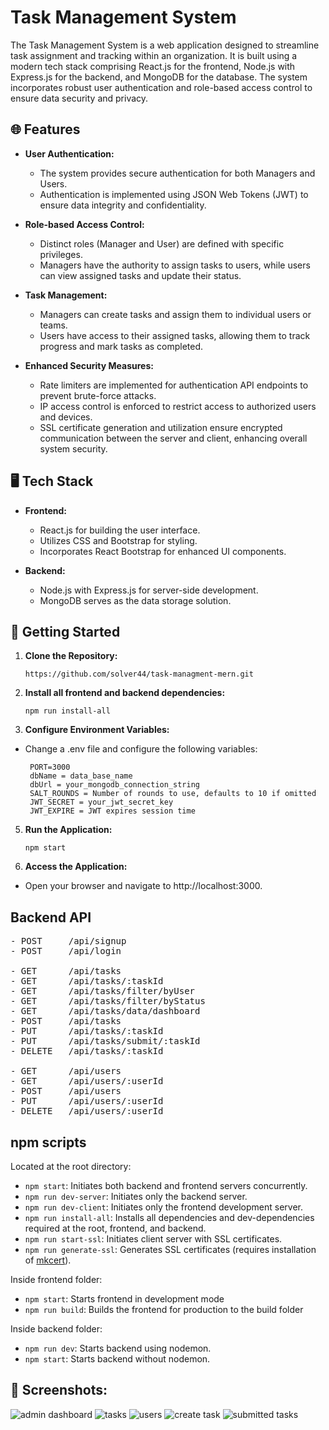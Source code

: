 # Task Management System

The Task Management System is a web application designed to streamline task assignment and tracking within an
organization. It is built using a modern tech stack comprising React.js for the frontend, Node.js with Express.js for
the backend, and MongoDB for the database. The system incorporates robust user authentication and role-based access
control to ensure data security and privacy.

## 🌐 Features

* __User Authentication:__
  * The system provides secure authentication for both Managers and Users.
  * Authentication is implemented using JSON Web Tokens (JWT) to ensure data integrity and confidentiality.

* __Role-based Access Control:__
  * Distinct roles (Manager and User) are defined with specific privileges.
  * Managers have the authority to assign tasks to users, while users can view assigned tasks and update their status.

* __Task Management:__
  * Managers can create tasks and assign them to individual users or teams.
  * Users have access to their assigned tasks, allowing them to track progress and mark tasks as completed.

* __Enhanced Security Measures:__
  * Rate limiters are implemented for authentication API endpoints to prevent brute-force attacks.
  * IP access control is enforced to restrict access to authorized users and devices.
  * SSL certificate generation and utilization ensure encrypted communication between the server and client, enhancing
    overall system security.

## 🖥️ Tech Stack

* __Frontend:__
  * React.js for building the user interface.
  * Utilizes CSS and Bootstrap for styling.
  * Incorporates React Bootstrap for enhanced UI components.

* __Backend:__
  * Node.js with Express.js for server-side development.
  * MongoDB serves as the data storage solution.
## 🎯 Getting Started

1. __Clone the Repository:__

       https://github.com/solver44/task-managment-mern.git
2. __Install all frontend and backend dependencies:__

       npm run install-all

4. __Configure Environment Variables:__

* Change a .env file and configure the following variables:

       PORT=3000
       dbName = data_base_name
       dbUrl = your_mongodb_connection_string
       SALT_ROUNDS = Number of rounds to use, defaults to 10 if omitted
       JWT_SECRET = your_jwt_secret_key
       JWT_EXPIRE = JWT expires session time
5. __Run the Application:__

       npm start

6. __Access the Application:__

* Open your browser and navigate to http://localhost:3000.


## Backend API

<pre>
- POST     /api/signup
- POST     /api/login

- GET      /api/tasks
- GET      /api/tasks/:taskId
- GET      /api/tasks/filter/byUser
- GET      /api/tasks/filter/byStatus
- GET      /api/tasks/data/dashboard
- POST     /api/tasks
- PUT      /api/tasks/:taskId
- PUT      /api/tasks/submit/:taskId
- DELETE   /api/tasks/:taskId

- GET      /api/users
- GET      /api/users/:userId
- POST     /api/users
- PUT      /api/users/:userId
- DELETE   /api/users/:userId
</pre>

## npm scripts

Located at the root directory:

- `npm start`: Initiates both backend and frontend servers concurrently.
- `npm run dev-server`: Initiates only the backend server.
- `npm run dev-client`: Initiates only the frontend development server.
- `npm run install-all`: Installs all dependencies and dev-dependencies required at the root, frontend, and backend.
- `npm run start-ssl`: Initiates client server with SSL certificates.
- `npm run generate-ssl`: Generates SSL certificates (requires installation
  of [mkcert](https://github.com/FiloSottile/mkcert)).

Inside frontend folder:

- `npm start`: Starts frontend in development mode
- `npm run build`: Builds the frontend for production to the build folder

Inside backend folder:

- `npm run dev`: Starts backend using nodemon.
- `npm start`: Starts backend without nodemon.

## 📌 Screenshots:

  ![admin dashboard](https://github.com/solver44/task-managment-mern/assets/74422066/6faa5e70-9188-4e19-b672-d07192de213f)
  ![tasks](https://github.com/solver44/task-managment-mern/assets/74422066/a9683fae-a4a2-4b14-a853-b5cf1b208dcb)
  ![users](https://github.com/solver44/task-managment-mern/assets/74422066/b7c35cff-3fe6-4e0b-b4f9-bd43a2a6c34c)
  ![create task](https://github.com/solver44/task-managment-mern/assets/74422066/94e13b44-2081-40e3-8027-e9eb0ca968d3)
  ![submitted tasks](https://github.com/solver44/task-managment-mern/assets/74422066/97332040-4cba-4348-bb1b-fe88b9f7fda3)
